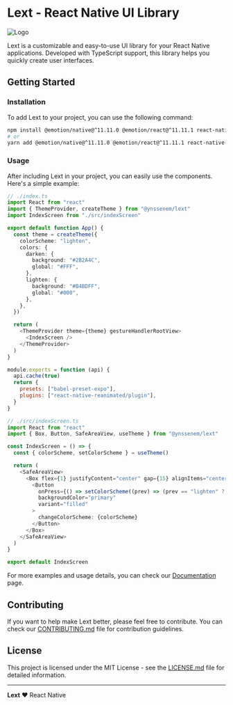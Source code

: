 # Lext - React Native UI Library

![Logo](https://res.cloudinary.com/dwmejslx5/image/upload/c_thumb,w_200,g_face/v1703523642/LextLogo_m6co1p.png)

Lext is a customizable and easy-to-use UI library for your React Native applications. Developed with TypeScript support, this library helps you quickly create user interfaces.

## Getting Started

### Installation

To add Lext to your project, you can use the following command:

```bash
npm install @emotion/native@^11.11.0 @emotion/react@^11.11.1 react-native-gesture-handler@^2.12.0 react-native-reanimated@^3.3.0 @ynssenem/lext@1
# or
yarn add @emotion/native@^11.11.0 @emotion/react@^11.11.1 react-native-gesture-handler@^2.12.0 react-native-reanimated@^3.3.0 @ynssenem/lext@1
```

### Usage

After including Lext in your project, you can easily use the components. Here's a simple example:

```ts
// ./index.ts
import React from "react"
import { ThemeProvider, createTheme } from "@ynssenem/lext"
import IndexScreen from "./src/indexScreen"

export default function App() {
  const theme = createTheme({
    colorScheme: "lighten",
    colors: {
      darken: {
        background: "#2B2A4C",
        global: "#FFF",
      },
      lighten: {
        background: "#B4BDFF",
        global: "#000",
      },
    },
  })

  return (
    <ThemeProvider theme={theme} gestureHandlerRootView>
      <IndexScreen />
    </ThemeProvider>
  )
}
```

```js
module.exports = function (api) {
  api.cache(true)
  return {
    presets: ["babel-preset-expo"],
    plugins: ["react-native-reanimated/plugin"],
  }
}
```

```ts
// ./src/indexScreen.ts
import React from "react"
import { Box, Button, SafeAreaView, useTheme } from "@ynssenem/lext"

const IndexScreen = () => {
  const { colorScheme, setColorScheme } = useTheme()

  return (
    <SafeAreaView>
      <Box flex={1} justifyContent="center" gap={15} alignItems="center">
        <Button
          onPress={() => setColorScheme((prev) => (prev == "lighten" ? "darken" : "lighten"))}
          backgroundColor="primary"
          variant="filled"
        >
          changeColorScheme: {colorScheme}
        </Button>
      </Box>
    </SafeAreaView>
  )
}

export default IndexScreen
```

For more examples and usage details, you can check our [Documentation](docs/) page.

## Contributing

If you want to help make Lext better, please feel free to contribute. You can check our [CONTRIBUTING.md](CONTRIBUTING.md) file for contribution guidelines.

## License

This project is licensed under the MIT License - see the [LICENSE.md](LICENSE.md) file for detailed information.

---

**Lext** ❤️ React Native

